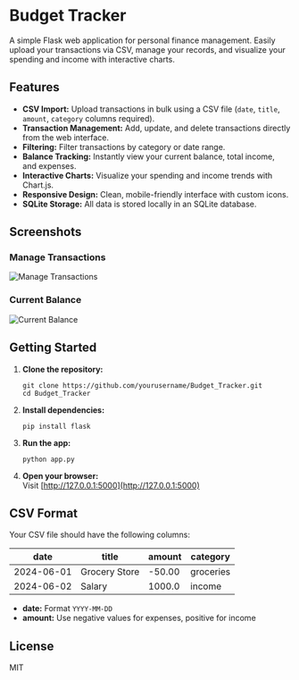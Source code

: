 # Budget Tracker

A simple Flask web application for personal finance management. Easily upload your transactions via CSV, manage your records, and visualize your spending and income with interactive charts.

## Features

- **CSV Import:** Upload transactions in bulk using a CSV file (`date`, `title`, `amount`, `category` columns required).
- **Transaction Management:** Add, update, and delete transactions directly from the web interface.
- **Filtering:** Filter transactions by category or date range.
- **Balance Tracking:** Instantly view your current balance, total income, and expenses.
- **Interactive Charts:** Visualize your spending and income trends with Chart.js.
- **Responsive Design:** Clean, mobile-friendly interface with custom icons.
- **SQLite Storage:** All data is stored locally in an SQLite database.

## Screenshots

### Manage Transactions
![Manage Transactions](https://github.com/user-attachments/assets/d13449ae-9342-44ed-934f-8eca7848f851)

### Current Balance
![Current Balance](https://github.com/user-attachments/assets/130fcd61-a880-4b6c-8ba7-a30751a9f662)

## Getting Started

1. **Clone the repository:**
   ```
   git clone https://github.com/yourusername/Budget_Tracker.git
   cd Budget_Tracker
   ```

2. **Install dependencies:**
   ```
   pip install flask
   ```

3. **Run the app:**
   ```
   python app.py
   ```

4. **Open your browser:**  
   Visit [http://127.0.0.1:5000](http://127.0.0.1:5000)

## CSV Format

Your CSV file should have the following columns:

| date       | title         | amount | category  |
|------------|---------------|--------|-----------|
| 2024-06-01 | Grocery Store | -50.00 | groceries |
| 2024-06-02 | Salary        | 1000.0 | income    |

- **date:** Format `YYYY-MM-DD`
- **amount:** Use negative values for expenses, positive for income

## License

MIT